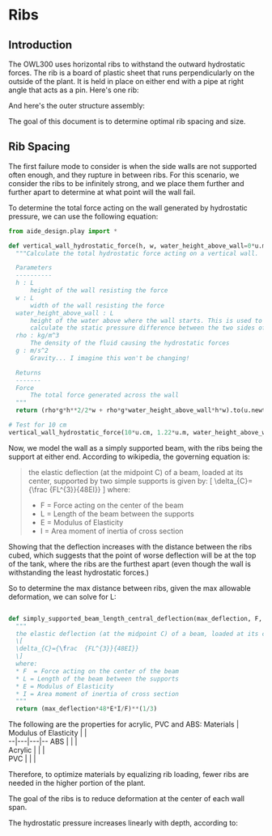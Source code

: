 # Ribs

## Introduction

The OWL300 uses horizontal ribs to withstand the outward hydrostatic forces. The rib is a board of plastic sheet that runs perpendicularly on the outside of the plant. It is held in place on either end with a pipe at right angle that acts as a pin. Here's one rib:

And here's the outer structure assembly:

The goal of this document is to determine optimal rib spacing and size.

## Rib Spacing

The first failure mode to consider is when the side walls are not supported often enough, and they rupture in between ribs. For this scenario, we consider the ribs to be infinitely strong, and we place them further and further apart to determine at what point will the wall fail.

To determine the total force acting on the wall generated by hydrostatic pressure, we can use the following equation:

```python
from aide_design.play import *

def vertical_wall_hydrostatic_force(h, w, water_height_above_wall=0*u.m, rho=exp.DENSITY_WATER, g=u.gravity):
  """Calculate the total hydrostatic force acting on a vertical wall.

  Parameters
  ----------
  h : L
      height of the wall resisting the force
  w : L
      width of the wall resisting the force
  water_height_above_wall : L
      height of the water above where the wall starts. This is used to
      calculate the static pressure difference between the two sides of the wall
  rho : kg/m^3
      The density of the fluid causing the hydrostatic forces
  g : m/s^2
      Gravity... I imagine this won't be changing!

  Returns
  -------
  Force
      The total force generated across the wall
  """
  return (rho*g*h**2/2*w + rho*g*water_height_above_wall*h*w).to(u.newton)

# Test for 10 cm
vertical_wall_hydrostatic_force(10*u.cm, 1.22*u.m, water_height_above_wall=1.22*u.m)


```

Now, we model the wall as a simply supported beam, with the ribs being the support at either end. According to wikipedia, the governing equation is:

>the elastic deflection (at the midpoint C) of a beam, loaded at its center, supported by two simple supports is given by:
>\[
>\delta_{C}={\frac  {FL^{3}}{48EI}}
>\]
>where:
>* F  = Force acting on the center of the beam
>* L = Length of the beam between the supports
>* E = Modulus of Elasticity
>* I = Area moment of inertia of cross section

Showing that the deflection increases with the distance between the ribs cubed, which suggests that the point of worse deflection will be at the top of the tank, where the ribs are the furthest apart (even though the wall is withstanding the least hydrostatic forces.)

So to determine the max distance between ribs, given the max allowable deformation, we can solve for L:

```python

def simply_supported_beam_length_central_deflection(max_deflection, F, E, I):
  """
  the elastic deflection (at the midpoint C) of a beam, loaded at its center, supported by two simple supports is given by:
  \[
  \delta_{C}={\frac  {FL^{3}}{48EI}}
  \]
  where:
  * F  = Force acting on the center of the beam
  * L = Length of the beam between the supports
  * E = Modulus of Elasticity
  * I = Area moment of inertia of cross section  
  """
  return (max_deflection*48*E*I/F)**(1/3)


```

The following are the properties for acrylic, PVC and ABS:
Materials  | Modulus of Elasticity  |   |  
--|---|---|--
ABS  |   |   |  
Acrylic  |   |   |  
PVC  |   |   |  


Therefore, to optimize materials by equalizing rib loading, fewer ribs are needed in the higher portion of the plant.

The goal of the ribs is to reduce deformation at the center of each wall span.

The hydrostatic pressure increases linearly with depth, according to:
